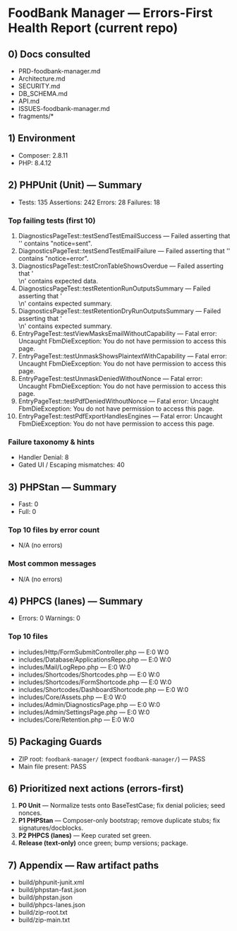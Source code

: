 # FoodBank Manager — Errors-First Health Report (current repo)

## 0) Docs consulted
- PRD-foodbank-manager.md
- Architecture.md
- SECURITY.md
- DB_SCHEMA.md
- API.md
- ISSUES-foodbank-manager.md
- fragments/*

## 1) Environment
- Composer: 2.8.11
- PHP: 8.4.12

## 2) PHPUnit (Unit) — Summary
- Tests: 135  Assertions: 242  Errors: 28  Failures: 18
### Top failing tests (first 10)
1. DiagnosticsPageTest::testSendTestEmailSuccess — Failed asserting that '' contains "notice=sent".
2. DiagnosticsPageTest::testSendTestEmailFailure — Failed asserting that '' contains "notice=error".
3. DiagnosticsPageTest::testCronTableShowsOverdue — Failed asserting that '<div class="wrap fbm-admin">\\n' contains expected data.
4. DiagnosticsPageTest::testRetentionRunOutputsSummary — Failed asserting that '<div class="wrap fbm-admin">\\n' contains expected summary.
5. DiagnosticsPageTest::testRetentionDryRunOutputsSummary — Failed asserting that '<div class="wrap fbm-admin">\\n' contains expected summary.
6. EntryPageTest::testViewMasksEmailWithoutCapability — Fatal error: Uncaught FbmDieException: You do not have permission to access this page.
7. EntryPageTest::testUnmaskShowsPlaintextWithCapability — Fatal error: Uncaught FbmDieException: You do not have permission to access this page.
8. EntryPageTest::testUnmaskDeniedWithoutNonce — Fatal error: Uncaught FbmDieException: You do not have permission to access this page.
9. EntryPageTest::testPdfDeniedWithoutNonce — Fatal error: Uncaught FbmDieException: You do not have permission to access this page.
10. EntryPageTest::testPdfExportHandlesEngines — Fatal error: Uncaught FbmDieException: You do not have permission to access this page.
### Failure taxonomy & hints
- Handler Denial: 8
- Gated UI / Escaping mismatches: 40

## 3) PHPStan — Summary
- Fast: 0
- Full: 0
### Top 10 files by error count
- N/A (no errors)
### Most common messages
- N/A (no errors)

## 4) PHPCS (lanes) — Summary
- Errors: 0  Warnings: 0
### Top 10 files
- includes/Http/FormSubmitController.php — E:0 W:0
- includes/Database/ApplicationsRepo.php — E:0 W:0
- includes/Mail/LogRepo.php — E:0 W:0
- includes/Shortcodes/Shortcodes.php — E:0 W:0
- includes/Shortcodes/FormShortcode.php — E:0 W:0
- includes/Shortcodes/DashboardShortcode.php — E:0 W:0
- includes/Core/Assets.php — E:0 W:0
- includes/Admin/DiagnosticsPage.php — E:0 W:0
- includes/Admin/SettingsPage.php — E:0 W:0
- includes/Core/Retention.php — E:0 W:0

## 5) Packaging Guards
- ZIP root: `foodbank-manager/` (expect `foodbank-manager/`) — PASS
- Main file present: PASS

## 6) Prioritized next actions (errors-first)
1) **P0 Unit** — Normalize tests onto BaseTestCase; fix denial policies; seed nonces.
2) **P1 PHPStan** — Composer-only bootstrap; remove duplicate stubs; fix signatures/docblocks.
3) **P2 PHPCS (lanes)** — Keep curated set green.
4) **Release (text-only)** once green; bump versions; package.

## 7) Appendix — Raw artifact paths
- build/phpunit-junit.xml
- build/phpstan-fast.json
- build/phpstan.json
- build/phpcs-lanes.json
- build/zip-root.txt
- build/zip-main.txt

